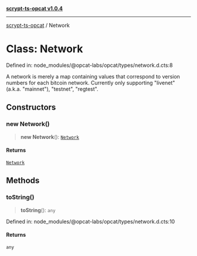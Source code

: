 [**scrypt-ts-opcat v1.0.4**](../README.md)

***

[scrypt-ts-opcat](../README.md) / Network

# Class: Network

Defined in: node\_modules/@opcat-labs/opcat/types/network.d.cts:8

A network is merely a map containing values that correspond to version
numbers for each bitcoin network. Currently only supporting "livenet"
(a.k.a. "mainnet"), "testnet", "regtest".

## Constructors

### new Network()

> **new Network**(): [`Network`](Network.md)

#### Returns

[`Network`](Network.md)

## Methods

### toString()

> **toString**(): `any`

Defined in: node\_modules/@opcat-labs/opcat/types/network.d.cts:10

#### Returns

`any`
